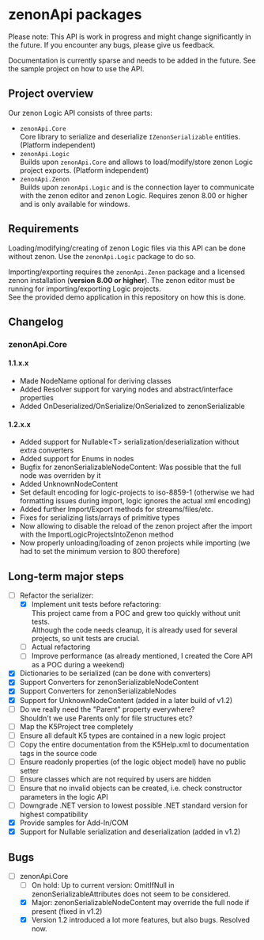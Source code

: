 # zenonApi packages

Please note: This API is work in progress and might change significantly in the future.
If you encounter any bugs, please give us feedback.

Documentation is currently sparse and needs to be added in the future.
See the sample project on how to use the API.

## Project overview

Our zenon Logic API consists of three parts:

- `zenonApi.Core`  
  Core library to serialize and deserialize `IZenonSerializable` entities.
  (Platform independent)
- `zenonApi.Logic`  
  Builds upon `zenonApi.Core` and allows to load/modify/store zenon Logic
  project exports.
  (Platform independent)
- `zenonApi.Zenon`  
  Builds upon `zenonApi.Logic` and is the connection layer to communicate
  with the zenon editor and zenon Logic.
  Requires zenon 8.00 or higher and is only available for windows.

## Requirements

Loading/modifying/creating of zenon Logic files via this API can be done
without zenon. Use the `zenonApi.Logic` package to do so.

Importing/exporting requires the `zenonApi.Zenon` package and a licensed zenon
installation (**version 8.00 or higher**).
The zenon editor must be running for importing/exporting Logic projects.  
See the provided demo application in this repository on how this is done.

## Changelog

### zenonApi.Core

#### 1.1.x.x

- Made NodeName optional for deriving classes
- Added Resolver support for varying nodes and abstract/interface properties
- Added OnDeserialized/OnSerialize/OnSerialized to zenonSerializable

#### 1.2.x.x

- Added support for Nullable&lt;T&gt; serialization/deserialization without extra converters
- Added support for Enums in nodes
- Bugfix for zenonSerializableNodeContent: Was possible that the full node was overriden by it
- Added UnknownNodeContent
- Set default encoding for logic-projects to iso-8859-1 (otherwise we had formatting issues during import, logic ignores the actual xml encoding)
- Added further Import/Export methods for streams/files/etc.
- Fixes for serializing lists/arrays of primitive types
- Now allowing to disable the reload of the zenon project after the import with the ImportLogicProjectsIntoZenon method
- Now properly unloading/loading of zenon projects while importing (we had to set the minimum version to 800 therefore)

## Long-term major steps

- [ ] Refactor the serializer:  
  - [x] Implement unit tests before refactoring:  
    This project came from a POC and grew too quickly without unit tests.  
    Although the code needs cleanup, it is already used for several projects, so unit tests are crucial.
  - [ ] Actual refactoring
  - [ ] Improve performance (as already mentioned, I created the Core API as a POC during a weekend)
- [x] Dictionaries to be serialized (can be done with converters)
- [x] Support Converters for zenonSerializableNodeContent
- [x] Support Converters for zenonSerializableNodes
- [x] Support for UnknownNodeContent (added in a later build of v1.2)
- [ ] Do we really need the "Parent" property everywhere?  
      Shouldn't we use Parents only for file structures etc?  
- [ ] Map the K5Project tree completely
- [ ] Ensure all default K5 types are contained in a new logic project
- [ ] Copy the entire documentation from the K5Help.xml to documentation tags in the source code
- [ ] Ensure readonly properties (of the logic object model) have no public setter
- [ ] Ensure classes which are not required by users are hidden
- [ ] Ensure that no invalid objects can be created, i.e. check constructor parameters in the logic API
- [ ] Downgrade .NET version to lowest possible .NET standard version for highest compatibility
- [x] Provide samples for Add-In/COM
- [x] Support for Nullable<T> serialization and deserialization (added in v1.2)

## Bugs

- [ ] zenonApi.Core
  - [ ] On hold: Up to current version: OmitIfNull in zenonSerializableAttributes does not seem to be considered.
  - [x] Major: zenonSerializableNodeContent may override the full node if present (fixed in v1.2)
  - [x] Version 1.2 introduced a lot more features, but also bugs. Resolved now.